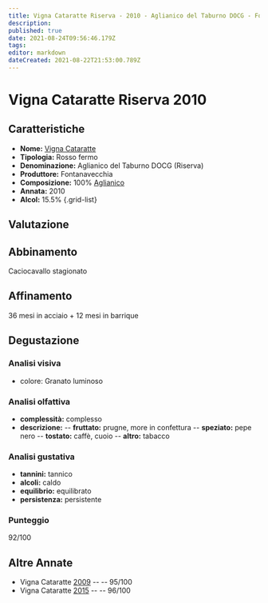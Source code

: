 ```yaml
---
title: Vigna Cataratte Riserva - 2010 - Aglianico del Taburno DOCG - Fontanavecchia
description: 
published: true
date: 2021-08-24T09:56:46.179Z
tags: 
editor: markdown
dateCreated: 2021-08-22T21:53:00.789Z
---
```


# Vigna Cataratte Riserva 2010

## Caratteristiche
- **Nome:** [Vigna Cataratte](/vini/Italia/Campania/Fontanavecchia/Vigna-Cataratte-Riserva/scheda-globale) 
- **Tipologia:** Rosso fermo
- **Denominazione:** Aglianico del Taburno DOCG (Riserva)
- **Produttore:** Fontanavecchia 
- **Composizione:** 100% [Aglianico](/vitigni/Italia/bacca-nera/aglianico)
- **Annata:** 2010
- **Alcol:** 15.5%
{.grid-list}

## Valutazione

<span class="valutazione"><span class="star-5"></span></span>

## Abbinamento
Caciocavallo stagionato

## Affinamento
36 mesi in acciaio + 12 mesi in barrique

## Degustazione

### Analisi visiva
- colore: Granato luminoso

### Analisi olfattiva
- **complessità:**  complesso
- **descrizione:** 
-- **fruttato:** prugne, more in confettura
-- **speziato:** pepe nero
-- **tostato:** caffè, cuoio
-- **altro:** tabacco

### Analisi gustativa
- **tannini:** tannico
- **alcoli:** caldo
- **equilibrio:** equilibrato
- **persistenza:** persistente

### Punteggio
<span class="valutazione">92/100</span>

## Altre Annate
- Vigna Cataratte [2009](/vini/Italia/Campania/Fontanavecchia/Vigna-Cataratte-Riserva/2009) -- <span class="star-5"></span> -- 95/100
- Vigna Cataratte [2015](/vini/Italia/Campania/Fontanavecchia/Vigna-Cataratte-Riserva/2015) -- <span class="star-5"></span> -- 96/100